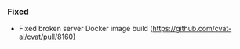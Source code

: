 ### Fixed

- Fixed broken server Docker image build
  (<https://github.com/cvat-ai/cvat/pull/8160>)
